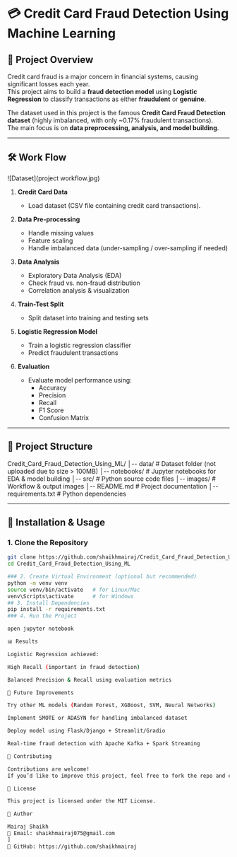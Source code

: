 # 💳 Credit Card Fraud Detection Using Machine Learning

## 📌 Project Overview
Credit card fraud is a major concern in financial systems, causing significant losses each year.  
This project aims to build a **fraud detection model** using **Logistic Regression** to classify transactions as either **fraudulent** or **genuine**.  

The dataset used in this project is the famous **Credit Card Fraud Detection dataset** (highly imbalanced, with only ~0.17% fraudulent transactions).  
The main focus is on **data preprocessing, analysis, and model building**.

---

## 🛠 Work Flow
![Dataset](project workflow.jpg)

1. **Credit Card Data**  
   - Load dataset (CSV file containing credit card transactions).
   
2. **Data Pre-processing**  
   - Handle missing values  
   - Feature scaling  
   - Handle imbalanced data (under-sampling / over-sampling if needed)

3. **Data Analysis**  
   - Exploratory Data Analysis (EDA)  
   - Check fraud vs. non-fraud distribution  
   - Correlation analysis & visualization  

4. **Train-Test Split**  
   - Split dataset into training and testing sets  

5. **Logistic Regression Model**  
   - Train a logistic regression classifier  
   - Predict fraudulent transactions  

6. **Evaluation**  
   - Evaluate model performance using:  
     - Accuracy  
     - Precision  
     - Recall  
     - F1 Score  
     - Confusion Matrix  

---

## 📂 Project Structure
Credit_Card_Fraud_Detection_Using_ML/
│-- data/ # Dataset folder (not uploaded due to size > 100MB)
│-- notebooks/ # Jupyter notebooks for EDA & model building
│-- src/ # Python source code files
│-- images/ # Workflow & output images
│-- README.md # Project documentation
│-- requirements.txt # Python dependencies


---

## 🚀 Installation & Usage

### 1. Clone the Repository
```bash
git clone https://github.com/shaikhmairaj/Credit_Card_Fraud_Detection_Using_ML
cd Credit_Card_Fraud_Detection_Using_ML

### 2. Create Virtual Environment (optional but recommended)
python -m venv venv
source venv/bin/activate   # for Linux/Mac
venv\Scripts\activate      # for Windows
## 3. Install Dependencies
pip install -r requirements.txt
### 4. Run the Project

open jupyter notebook

📊 Results

Logistic Regression achieved:

High Recall (important in fraud detection)

Balanced Precision & Recall using evaluation metrics

🔮 Future Improvements

Try other ML models (Random Forest, XGBoost, SVM, Neural Networks)

Implement SMOTE or ADASYN for handling imbalanced dataset

Deploy model using Flask/Django + Streamlit/Gradio

Real-time fraud detection with Apache Kafka + Spark Streaming

🤝 Contributing

Contributions are welcome!
If you’d like to improve this project, feel free to fork the repo and create a pull request.

📜 License

This project is licensed under the MIT License.

👤 Author

Mairaj Shaikh
📧 Email: shaikhmairaj075@gmail.com
]
🔗 GitHub: https://github.com/shaikhmairaj
